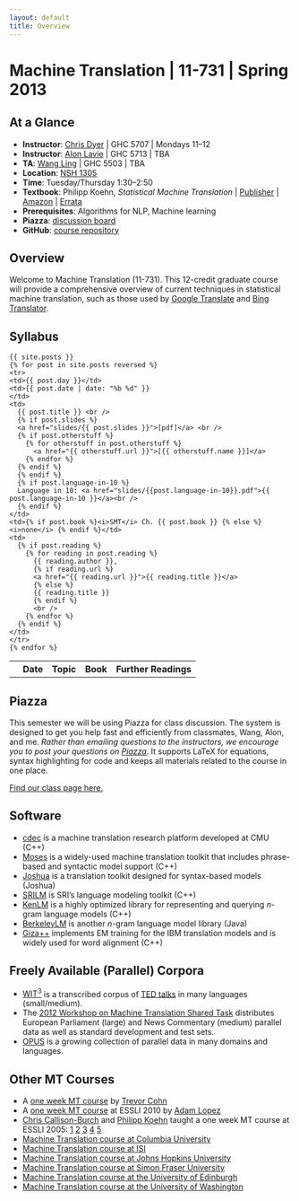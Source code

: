 ```yaml
---
layout: default
title: Overview
---
```

# Machine Translation | 11-731 | Spring 2013

## At a Glance

 * **Instructor**: [Chris Dyer](http://www.cs.cmu.edu/~cdyer) | GHC 5707 | Mondays 11–12
 * **Instructor**: [Alon Lavie](http://www.cs.cmu.edu/~alavie) | GHC 5713 | TBA
 * **TA**: [Wang Ling](http://www.cs.cmu.edu/~lingwang/) | GHC 5503 | TBA
 * **Location**: [NSH 1305](http://www.cs.cmu.edu/~help/AV-Help/AV-Rooms/NSH1305.html)
 * **Time**: Tuesday/Thursday 1:30–2:50
 * **Textbook**: Philipp Koehn, *Statistical Machine Translation* | [Publisher](https://www.cambridge.org/us/catalogue/catalogue.asp?isbn=9780521874151) | [Amazon](http://www.amazon.com/dp/0521874157) | [Errata](http://www.statmt.org/book/errata.html)
 * **Prerequisites**: Algorithms for NLP, Machine learning
 * **Piazza**: [discussion board](https://piazza.com/cmu/spring2013/11731/home)
 * **GitHub**: [course repository](https://github.com/clab/sp2013.11-731)

## Overview

Welcome to Machine Translation (11-731). This 12-credit graduate course will provide a comprehensive overview of current techniques in statistical machine translation, such as those used by [Google Translate](http://translate.google.com/) and [Bing Translator](http://www.bing.com/translator).

## Syllabus

<table> 
  <tbody>
    <tr><th></th><th><b>Date</b></th><th><b>Topic</b></th><th><b>Book</b></th><th><b>Further Readings</b></th>
    </tr>

    {{ site.posts }}
    {% for post in site.posts reversed %}
    <tr>
    <td>{{ post.day }}</td>
    <td>{{ post.date | date: "%b %d" }}
    </td>
    <td>
      {{ post.title }} <br />
      {% if post.slides %}
      <a href="slides/{{ post.slides }}">[pdf]</a> <br />
      {% if post.otherstuff %}
        {% for otherstuff in post.otherstuff %}
          <a href="{{ otherstuff.url }}">[{{ otherstuff.name }}]</a>
        {% endfor %}
      {% endif %}
      {% endif %}
      {% if post.language-in-10 %}
      Language in 10: <a href="slides/{{post.language-in-10}}.pdf">{{ post.language-in-10 }}</a><br />
      {% endif %}
    </td>
    <td>{% if post.book %}<i>SMT</i> Ch. {{ post.book }} {% else %} <i>none</i> {% endif %}</td>
    <td>
      {% if post.reading %}
        {% for reading in post.reading %}
          {{ reading.author }},
          {% if reading.url %}
          <a href="{{ reading.url }}">{{ reading.title }}</a>
          {% else %}
          {{ reading.title }} 
          {% endif %}
          <br />
        {% endfor %}
      {% endif %}
    </td>
    </tr>
    {% endfor %}

  </tbody>
</table>

## Piazza

This semester we will be using Piazza for class discussion. The system is designed to get you help fast and efficiently from classmates, Wang, Alon, and me. *Rather than emailing questions to the instructors, we encourage you to post your questions on [Piazza](https://piazza.com/cmu/spring2013/11731/home)*. It supports LaTeX for equations, syntax highlighting for code and keeps all materials related to the course in one place.

[Find our class page here.](https://piazza.com/cmu/spring2013/11731/home)

## Software

 * [cdec](http://www.cdec-decoder.org/) is a machine translation research platform developed at CMU (C++)
 * [Moses](http://www.statmt.org/moses/) is a widely-used machine translation toolkit that includes phrase-based and syntactic model support (C++)
 * [Joshua](http://cs.jhu.edu/~ccb/joshua/) is a translation toolkit designed for syntax-based models (Joshua)
 * [SRILM](http://www.speech.sri.com/projects/srilm/) is SRI’s language modeling toolkit (C++)
 * [KenLM](http://kheafield.com/code/kenlm/) is a highly optimized library for representing and querying $n$-gram language models (C++)
 * [BerkeleyLM](http://code.google.com/p/berkeleylm/) is another $n$-gram language model library (Java)
 * [Giza++](http://code.google.com/p/giza-pp/) implements EM training for the IBM translation models and is widely used for word alignment (C++)

## Freely Available (Parallel) Corpora

 * [WIT<sup>3</sup>](https://wit3.fbk.eu/) is a transcribed corpus of [TED talks](http://www.ted.com/talks) in many languages (small/medium).
 * The [2012 Workshop on Machine Translation Shared Task](http://statmt.org/wmt12/translation-task.html) distributes European Parliament (large) and News Commentary (medium) parallel data as well as standard development and test sets.
 * [OPUS](http://opus.lingfil.uu.se/) is a growing collection of parallel data in many domains and languages.

## Other MT Courses

 * A [one week MT course](http://staffwww.dcs.shef.ac.uk/people/T.Cohn/mt/) by [Trevor Cohn](http://staffwww.dcs.shef.ac.uk/people/T.Cohn/)
 * A [one week MT course](http://www.cs.jhu.edu/~alopez/esslli2010.html) at ESSLI 2010 by [Adam Lopez](http://www.cs.jhu.edu/~alopez/)
 * [Chris Callison-Burch](http://www.cs.jhu.edu/~ccb/) and [Philipp Koehn](http://homepages.inf.ed.ac.uk/pkoehn/) taught a one week MT course at ESSLI 2005: [1](http://homepages.inf.ed.ac.uk/pkoehn/publications/esslli-slides-day1.pdf) [2](http://homepages.inf.ed.ac.uk/pkoehn/publications/esslli-slides-day2.pdf) [3](http://homepages.inf.ed.ac.uk/pkoehn/publications/esslli-slides-day3.pdf) [4](http://homepages.inf.ed.ac.uk/pkoehn/publications/esslli-slides-day4.pdf) [5](http://homepages.inf.ed.ac.uk/pkoehn/publications/esslli-slides-day5.pdf)
 * [Machine Translation course at Columbia University](https://sites.google.com/site/comse6998machinetranslation/)
 * [Machine Translation course at ISI](http://nlg.isi.edu/teaching/cs599mt/)
 * [Machine Translation course at Johns Hopkins University](http://mt-class.org/)
 * [Machine Translation course at Simon Fraser University](http://www.cs.sfu.ca/~anoop/teaching/CMPT-882-Fall-2011/)
 * [Machine Translation course at the University of Edinburgh](http://www.inf.ed.ac.uk/teaching/courses/mt/)
 * [Machine Translation course at the University of Washington](https://catalyst.uw.edu/workspace/kristout/20547/123745)

